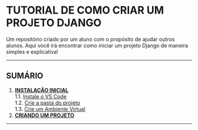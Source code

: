 # TUTORIAL DE COMO CRIAR UM PROJETO DJANGO
Um repositório criado por um aluno com o propósito de ajudar outros alunos. Aqui você irá encontrar como iniciar um projeto Django de maneira simples e explicativa!

---
## SUMÁRIO
1. [**INSTALAÇÃO INICIAL**](https://github.com/nokixty/criando-projeto-django/blob/main/docs/instalacao-inicial.md)<br>
  1.1. [Instale o VS Code](https://github.com/nokixty/criando-projeto-django/blob/main/docs/instalacao-inicial.md#instale-o-vs-code)<br>
  1.2. [Crie a pasta do projeto](https://github.com/nokixty/criando-projeto-django/blob/main/docs/instalacao-inicial.md#crie-uma-pasta-para-seu-projeto)<br>
  1.3. [Crie um Ambiente Virtual](https://github.com/nokixty/criando-projeto-django/blob/main/docs/instalacao-inicial.md#crie-um-ambiente-virtual)<br>
2. [**CRIANDO UM PROJETO**](https://github.com/nokixty/criando-projeto-django/blob/main/docs/criando-um-projeto.md)<br>
---
